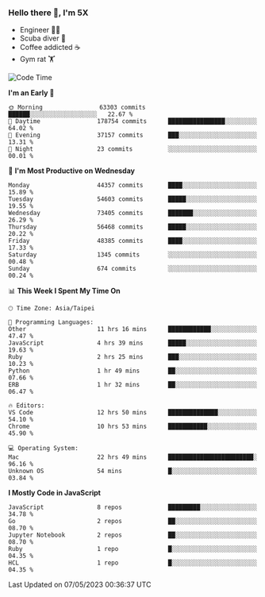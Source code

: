 ### Hello there 👋, I'm 5X

* Engineer 👨‍💻
* Scuba diver 🤿
* Coffee addicted ☕️
* Gym rat 🏋️

<!--START_SECTION:waka-->
![Code Time](http://img.shields.io/badge/Code%20Time-132%20hrs%2045%20mins-blue)

**I'm an Early 🐤** 

```text
🌞 Morning                63303 commits       ██████░░░░░░░░░░░░░░░░░░░   22.67 % 
🌆 Daytime                178754 commits      ████████████████░░░░░░░░░   64.02 % 
🌃 Evening                37157 commits       ███░░░░░░░░░░░░░░░░░░░░░░   13.31 % 
🌙 Night                  23 commits          ░░░░░░░░░░░░░░░░░░░░░░░░░   00.01 % 
```
📅 **I'm Most Productive on Wednesday** 

```text
Monday                   44357 commits       ████░░░░░░░░░░░░░░░░░░░░░   15.89 % 
Tuesday                  54603 commits       █████░░░░░░░░░░░░░░░░░░░░   19.55 % 
Wednesday                73405 commits       ███████░░░░░░░░░░░░░░░░░░   26.29 % 
Thursday                 56468 commits       █████░░░░░░░░░░░░░░░░░░░░   20.22 % 
Friday                   48385 commits       ████░░░░░░░░░░░░░░░░░░░░░   17.33 % 
Saturday                 1345 commits        ░░░░░░░░░░░░░░░░░░░░░░░░░   00.48 % 
Sunday                   674 commits         ░░░░░░░░░░░░░░░░░░░░░░░░░   00.24 % 
```


📊 **This Week I Spent My Time On** 

```text
🕑︎ Time Zone: Asia/Taipei

💬 Programming Languages: 
Other                    11 hrs 16 mins      ████████████░░░░░░░░░░░░░   47.47 % 
JavaScript               4 hrs 39 mins       █████░░░░░░░░░░░░░░░░░░░░   19.63 % 
Ruby                     2 hrs 25 mins       ███░░░░░░░░░░░░░░░░░░░░░░   10.23 % 
Python                   1 hr 49 mins        ██░░░░░░░░░░░░░░░░░░░░░░░   07.66 % 
ERB                      1 hr 32 mins        ██░░░░░░░░░░░░░░░░░░░░░░░   06.47 % 

🔥 Editors: 
VS Code                  12 hrs 50 mins      ██████████████░░░░░░░░░░░   54.10 % 
Chrome                   10 hrs 53 mins      ███████████░░░░░░░░░░░░░░   45.90 % 

💻 Operating System: 
Mac                      22 hrs 49 mins      ████████████████████████░   96.16 % 
Unknown OS               54 mins             █░░░░░░░░░░░░░░░░░░░░░░░░   03.84 % 
```

**I Mostly Code in JavaScript** 

```text
JavaScript               8 repos             █████████░░░░░░░░░░░░░░░░   34.78 % 
Go                       2 repos             ██░░░░░░░░░░░░░░░░░░░░░░░   08.70 % 
Jupyter Notebook         2 repos             ██░░░░░░░░░░░░░░░░░░░░░░░   08.70 % 
Ruby                     1 repo              █░░░░░░░░░░░░░░░░░░░░░░░░   04.35 % 
HCL                      1 repo              █░░░░░░░░░░░░░░░░░░░░░░░░   04.35 % 
```




 Last Updated on 07/05/2023 00:36:37 UTC
<!--END_SECTION:waka-->
